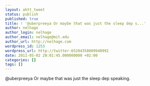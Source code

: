 ```yaml
---
layout: aktt_tweet
status: publish
published: true
title: ! '@uberpreeya Or maybe that was just the sleep dep s...'
author: nelhage
author_login: nelhage
author_email: nelhage@mit.edu
author_url: http://nelhage.com
wordpress_id: 1253
wordpress_url: http://twitter-65204358089940992
date: 2011-05-02 20:01:45.000000000 +02:00
categories: []
tags: []
---
```

@uberpreeya Or maybe that was just the sleep dep speaking.
